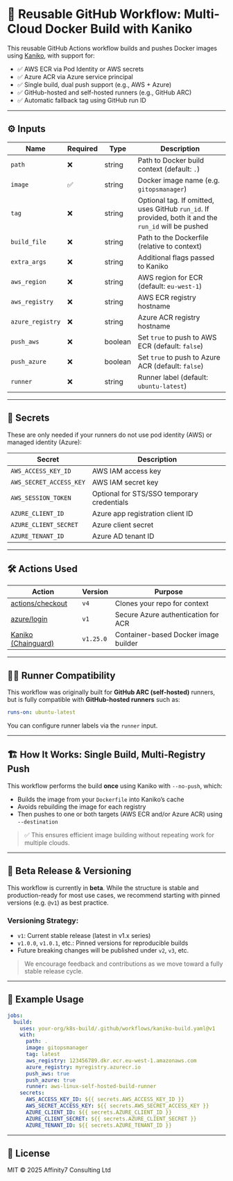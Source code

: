 # 🚀 Reusable GitHub Workflow: Multi-Cloud Docker Build with Kaniko

This reusable GitHub Actions workflow builds and pushes Docker images using [Kaniko](https://github.com/GoogleContainerTools/kaniko), with support for:

- ✅ AWS ECR via Pod Identity or AWS secrets
- ✅ Azure ACR via Azure service principal
- ✅ Single build, dual push support (e.g., AWS + Azure)
- ✅ GitHub-hosted and self-hosted runners (e.g., GitHub ARC)
- ✅ Automatic fallback tag using GitHub run ID

---

## ⚙️ Inputs

| Name             | Required | Type    | Description |
|------------------|----------|---------|-------------|
| `path`           | ❌        | string  | Path to Docker build context (default: `.`) |
| `image`          | ✅        | string  | Docker image name (e.g. `gitopsmanager`) |
| `tag`            | ❌        | string  | Optional tag. If omitted, uses GitHub `run_id`. If provided, both it and the `run_id` will be pushed |
| `build_file`     | ❌        | string  | Path to the Dockerfile (relative to context) |
| `extra_args`     | ❌        | string  | Additional flags passed to Kaniko |
| `aws_region`     | ❌        | string  | AWS region for ECR (default: `eu-west-1`) |
| `aws_registry`   | ❌        | string  | AWS ECR registry hostname |
| `azure_registry` | ❌        | string  | Azure ACR registry hostname |
| `push_aws`       | ❌        | boolean | Set `true` to push to AWS ECR (default: `false`) |
| `push_azure`     | ❌        | boolean | Set `true` to push to Azure ACR (default: `false`) |
| `runner`         | ❌        | string  | Runner label (default: `ubuntu-latest`) |

---

## 🔐 Secrets

These are only needed if your runners do not use pod identity (AWS) or managed identity (Azure):

| Secret                 | Description |
|------------------------|-------------|
| `AWS_ACCESS_KEY_ID`    | AWS IAM access key |
| `AWS_SECRET_ACCESS_KEY`| AWS IAM secret key |
| `AWS_SESSION_TOKEN`    | Optional for STS/SSO temporary credentials |
| `AZURE_CLIENT_ID`      | Azure app registration client ID |
| `AZURE_CLIENT_SECRET`  | Azure client secret |
| `AZURE_TENANT_ID`      | Azure AD tenant ID |

---

## 🛠 Actions Used

| Action | Version | Purpose |
|--------|---------|---------|
| [actions/checkout](https://github.com/actions/checkout) | `v4` | Clones your repo for context |
| [azure/login](https://github.com/Azure/login) | `v1` | Secure Azure authentication for ACR |
| [Kaniko (Chainguard)](https://github.com/chainguard-images/kaniko-project) | `v1.25.0` | Container-based Docker image builder |

---

## 🧑‍💻 Runner Compatibility

This workflow was originally built for **GitHub ARC (self-hosted)** runners, but is fully compatible with **GitHub-hosted runners** such as:

```yaml
runs-on: ubuntu-latest
```

You can configure runner labels via the `runner` input.

---

## 🏗 How It Works: Single Build, Multi-Registry Push

This workflow performs the build **once** using Kaniko with `--no-push`, which:

- Builds the image from your `Dockerfile` into Kaniko’s cache
- Avoids rebuilding the image for each registry
- Then pushes to one or both targets (AWS ECR and/or Azure ACR) using `--destination`

> ✅ This ensures efficient image building without repeating work for multiple clouds.

---

## 🧪 Beta Release & Versioning

This workflow is currently in **beta**. While the structure is stable and production-ready for most use cases, we recommend starting with pinned versions (e.g. `@v1`) as best practice.

### Versioning Strategy:

- `v1`: Current stable release (latest in v1.x series)
- `v1.0.0`, `v1.0.1`, etc.: Pinned versions for reproducible builds
- Future breaking changes will be published under `v2`, `v3`, etc.

> We encourage feedback and contributions as we move toward a fully stable release cycle.

---

## 🧪 Example Usage

```yaml
jobs:
  build:
    uses: your-org/k8s-build/.github/workflows/kaniko-build.yaml@v1
    with:
      path: .
      image: gitopsmanager
      tag: latest
      aws_registry: 123456789.dkr.ecr.eu-west-1.amazonaws.com
      azure_registry: myregistry.azurecr.io
      push_aws: true
      push_azure: true
      runner: aws-linux-self-hosted-build-runner
    secrets:
      AWS_ACCESS_KEY_ID: ${{ secrets.AWS_ACCESS_KEY_ID }}
      AWS_SECRET_ACCESS_KEY: ${{ secrets.AWS_SECRET_ACCESS_KEY }}
      AZURE_CLIENT_ID: ${{ secrets.AZURE_CLIENT_ID }}
      AZURE_CLIENT_SECRET: ${{ secrets.AZURE_CLIENT_SECRET }}
      AZURE_TENANT_ID: ${{ secrets.AZURE_TENANT_ID }}
```

---

## 📄 License

MIT © 2025 Affinity7 Consulting Ltd
